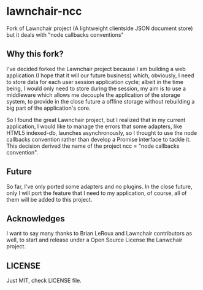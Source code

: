 lawnchair-ncc
=============

Fork of Lawnchair project (A lightweight clientside JSON document store) but it deals with "node callbacks conventions"


## Why this fork?

I've decided forked the Lawnchair project because I am building a web application (I hope that it will our future business) which, obviously, I need to store data for each user session application cycle; albeit in the time being, I would only need to store during the session, my aim is to use a middleware which allows me decouple the application of the storage system, to provide in the close future a offline storage without rebuilding a big part of the application's core.

So I found the great Lawnchair project, but I realized that in my current application, I would like to manage the errors that some adapters, like HTML5 indexed-db, launches asynchronously, so I thought to use the node callbacks convention rather than develop a Promise interface to tackle it. This decision derived the name of the project ncc = "node callbacks convention".

## Future

So far, I've only ported some adapters and no plugins. In the close future, only I will port the feature that I need to my application, of course, all of them will be added to this project.


## Acknowledges

I want to say many thanks to Brian LeRoux and Lawnchair contributors as well, to start and release under a Open Source License the Lanwchair project.

## LICENSE
Just MIT, check LICENSE file.
